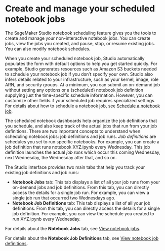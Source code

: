 # Create and manage your scheduled notebook jobs<a name="create-manage-notebook-auto-run"></a>

The SageMaker Studio notebook scheduling feature gives you the tools to create and manage your non\-interactive notebook jobs\. You can create jobs, view the jobs you created, and pause, stop, or resume existing jobs\. You can also modify notebook schedules\.

When you create your scheduled notebook job, Studio automatically populates the form with default options to help you get started quickly\. For example, Studio generates resources such as Amazon S3 buckets needed to schedule your notebook job if you don’t specify your own\. Studio also infers details related to your infrastructure, such as your kernel, image, role ARN, and security groups\. At a minimum, you can submit an on\-demand job without setting any options or a \(scheduled\) notebook job definition supplying just the time\-specific schedule information\. However, you can customize other fields if your scheduled job requires specialized settings\. For details about how to schedule a notebook job, see [Schedule a notebook job](create-notebook-auto-run.md)\.

The scheduled notebook dashboards help organize the job definitions that you schedule, and also keep track of the actual jobs that run from your job definitions\. There are two important concepts to understand when scheduling notebook jobs: job definitions and job runs\. *Job definitions* are schedules you set to run specific notebooks\. For example, you can create a job definition that runs notebook XYZ\.ipynb every Wednesday\. This job definition launches the actual *job runs* which occur this coming Wednesday, next Wednesday, the Wednesday after that, and so on\. 

The Studio interface provides two main tabs that help you track your existing job definitions and job runs:
+ **Notebook Jobs** tab: This tab displays a list of all your job runs from your on\-demand jobs and job definitions\. From this tab, you can directly access the details for a single job run\. For example, you can view a single job run that occurred two Wednesdays ago\.
+ **Notebook Job Definitions** tab: This tab displays a list of all your job definitions\. From this tab, you can directly access the details for a single job definition\. For example, you can view the schedule you created to run XYZ\.ipynb every Wednesday\.

For details about the **Notebook Jobs** tab, see [View notebook jobs](view-notebook-jobs.md)\.

For details about the **Notebook Job Definitions** tab, see [View notebook job definitions](view-def-detail-notebook-auto-run.md)\.